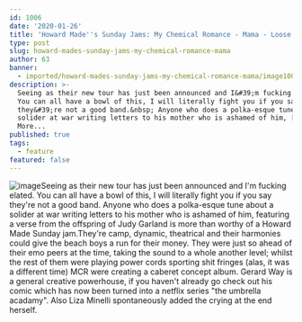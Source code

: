 ```yaml
---
id: 1006
date: '2020-01-26'
title: 'Howard Made''s Sunday Jams: My Chemical Romance - Mama - Loose Lips'
type: post
slug: howard-mades-sunday-jams-my-chemical-romance-mama
author: 63
banner:
  - imported/howard-mades-sunday-jams-my-chemical-romance-mama/image1006.jpeg
description: >-
  Seeing as their new tour has just been announced and I&#39;m fucking elated.
  You can all have a bowl of this, I will literally fight you if you say
  they&#39;re not a good band.&nbsp; Anyone who does a polka-esque tune about a
  solider at war writing letters to his mother who is ashamed of him, [...]Read
  More...
published: true
tags:
  - feature
featured: false
---
```

![image](../imported/howard-mades-sunday-jams-my-chemical-romance-mama/image1006.jpeg)Seeing as their new tour has just been announced and I'm fucking elated. You can all have a bowl of this, I will literally fight you if you say they're not a good band. Anyone who does a polka-esque tune about a solider at war writing letters to his mother who is ashamed of him, featuring a verse from the offspring of Judy Garland is more than worthy of a Howard Made Sunday jam.They're camp, dynamic, theatrical and their harmonies could give the beach boys a run for their money. They were just so ahead of their emo peers at the time, taking the sound to a whole another level; whilst the rest of them were playing power cords sporting shit fringes (alas, it was a different time) MCR were creating a caberet concept album. Gerard Way is a general creative powerhouse, if you haven't already go check out his comic which has now been turned into a netflix series "the umbrella acadamy". Also Liza Minelli spontaneously added the crying at the end herself.